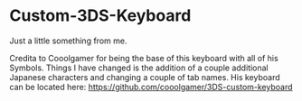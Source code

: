 # Custom-3DS-Keyboard

Just a little something from me.

Credita to Cooolgamer for being the base of this keyboard with all of his Symbols. Things I have changed is the addition of a couple additional Japanese characters and changing a couple of tab names. His keyboard can be located here: https://github.com/cooolgamer/3DS-custom-keyboard
